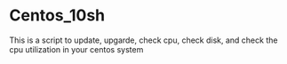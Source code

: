 # Centos_10sh
This is a script to update, upgarde, check cpu, check disk, and check the cpu utilization in your centos system
